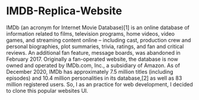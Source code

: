 # IMDB-Replica-Website
IMDb (an acronym for Internet Movie Database)[1] is an online database of information related to films, television programs, home videos, video games, and streaming content online – including cast, production crew and personal biographies, plot summaries, trivia, ratings, and fan and critical reviews. An additional fan feature, message boards, was abandoned in February 2017. Originally a fan-operated website, the database is now owned and operated by IMDb.com, Inc., a subsidiary of Amazon.
As of December 2020, IMDb has approximately 7.5 million titles (including episodes) and 10.4 million personalities in its database,[2] as well as 83 million registered users.
So, I as an practice for web development, I decided to clone this popular websites UI.
